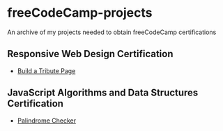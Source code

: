 # freeCodeCamp-projects

An archive of my projects needed to obtain freeCodeCamp certifications

## Responsive Web Design Certification

- [Build a Tribute Page](https://pahbloo.github.io/freeCodeCamp-projects/responsive-web-design-certification/build-a-tribute-page/)

## JavaScript Algorithms and Data Structures Certification

- [Palindrome Checker](https://pahbloo.github.io/freeCodeCamp-projects/javascript-algorithms-and-data-structures-certification/palindrome-checker/)
